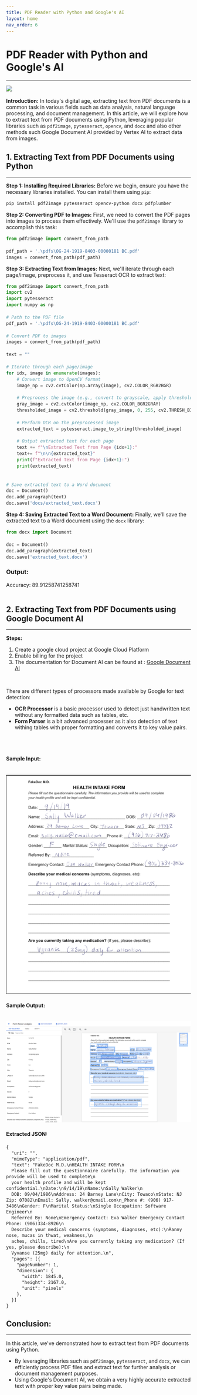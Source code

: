 ```yaml
---
title: PDF Reader with Python and Google's AI
layout: home
nav_order: 6
---
```

# PDF Reader with Python and Google's AI
---
<img src='https://pspdfkit.com/assets/images/blog/2021/how-to-generate-pdf-reports-from-html-in-python/article-header-03eb8919.png'>

**Introduction:**
In today's digital age, extracting text from PDF documents is a common task in various fields such as data analysis, natural language processing, and document management. In this article, we will explore how to extract text from PDF documents using Python, leveraging popular libraries such as `pdf2image`, `pytesseract`, `opencv`, and `docx` and also other methods such Google Document AI provided by Vertex AI to extract data from images.

## 1. Extracting Text from PDF Documents using Python
---

**Step 1: Installing Required Libraries:**
Before we begin, ensure you have the necessary libraries installed. You can install them using `pip`:

```bash
pip install pdf2image pytesseract opencv-python docx pdfplumber
```

**Step 2: Converting PDF to Images:**
First, we need to convert the PDF pages into images to process them effectively. We'll use the `pdf2image` library to accomplish this task:

```python
from pdf2image import convert_from_path

pdf_path = '.\pdfs\OG-24-1919-8403-00000181 BC.pdf'
images = convert_from_path(pdf_path)
```

**Step 3: Extracting Text from Images:**
Next, we'll iterate through each page/image, preprocess it, and use Tesseract OCR to extract text:

```python
from pdf2image import convert_from_path
import cv2
import pytesseract
import numpy as np

# Path to the PDF file
pdf_path = '.\pdfs\OG-24-1919-8403-00000181 BC.pdf'

# Convert PDF to images
images = convert_from_path(pdf_path)

text = ""

# Iterate through each page/image
for idx, image in enumerate(images):
    # Convert image to OpenCV format
    image_np = cv2.cvtColor(np.array(image), cv2.COLOR_RGB2BGR)
    
    # Preprocess the image (e.g., convert to grayscale, apply thresholding)
    gray_image = cv2.cvtColor(image_np, cv2.COLOR_BGR2GRAY)
    thresholded_image = cv2.threshold(gray_image, 0, 255, cv2.THRESH_BINARY | cv2.THRESH_OTSU)[1]
    
    # Perform OCR on the preprocessed image
    extracted_text = pytesseract.image_to_string(thresholded_image)
    
    # Output extracted text for each page
    text += f"\nExtracted Text from Page {idx+1}:"
    text+= f"\n\n{extracted_text}"
    print(f"Extracted Text from Page {idx+1}:")
    print(extracted_text)


# Save extracted text to a Word document
doc = Document()
doc.add_paragraph(text)
doc.save('docs/extracted_text.docx')
```

**Step 4: Saving Extracted Text to a Word Document:**
Finally, we'll save the extracted text to a Word document using the `docx` library:

```python
from docx import Document

doc = Document()
doc.add_paragraph(extracted_text)
doc.save('extracted_text.docx')
```

### Output:
Accuracy: 89.91258741258741 <br><br>

## 2. Extracting Text from PDF Documents using Google Document AI
---
**Steps:**
1. Create a google cloud project at Google Cloud Platform
2. Enable billing for the project
3. The documentation for Document AI can be found at : 
[Google Document AI](https://cloud.google.com/document-ai/docs/process-documents-form-parser)
<br>

There are different types of processors made available by Google for text detection:
- **OCR Processor** is a basic processor used to detect just handwritten text without any formatted data such as tables, etc.
- **Form Parser** is a bit advanced processer as it also detection of text withing tables with proper formatting and converts it to key value pairs.
<br>
<br>

#### Sample Input:  
<br>
<img src="./images/pdf_reader/input.png">

<br>

#### Sample Output: 
<br>
<img src="./images/pdf_reader/output.png">

#### Extracted JSON:
```
{
  "uri": "",
  "mimeType": "application/pdf",
  "text": "FakeDoc M.D.\nHEALTH INTAKE FORM\n
  Please fill out the questionnaire carefully. The information you provide will be used to complete\n
  your health profile and will be kept confidential.\nDate:\n9/14/19\nName:\nSally Walker\n
  DOB: 09/04/1986\nAddress: 24 Barney Lane\nCity: Towaco\nState: NJ Zip: 07082\nEmail: Sally, walker@cmail.com\n_Phone #: (906) 917-3486\nGender: F\nMarital Status:\nSingle Occupation: Software Engineer\n
  Referred By: None\nEmergency Contact: Eva Walker Emergency Contact Phone: (906)334-8926\n
  Describe your medical concerns (symptoms, diagnoses, etc):\nRanny nose, mucas in thwat, weakness,\n
  aches, chills, tired\nAre you currently taking any medication? (If yes, please describe):\n
  Vyvanse (25mg) daily for attention.\n",
  "pages": [{
    "pageNumber": 1,
    "dimension": {
      "width": 1845.0,
      "height": 2167.0,
      "unit": "pixels"
    },
  }]
}
```


## Conclusion:
---
In this article, we've demonstrated how to extract text from PDF documents using Python. 
-   By leveraging libraries such as `pdf2image`, `pytesseract`, and `docx`, we can efficiently process PDF files and extract text for further analysis or document management purposes. 
-   Using Google's Document AI, we obtain a very highly accurate extracted text with proper key value pairs being made.
